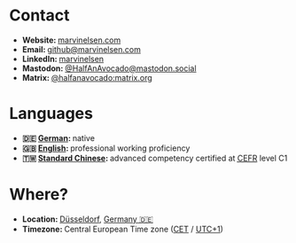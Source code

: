 <h1>Contact</h1>
<ul>
  <li><strong>Website: </strong><a rel="me" href="https://marvinelsen.com/">marvinelsen.com</a></li>
  <li><strong>Email: </strong><a href="mailto:github@marvinelsen.com">github@marvinelsen.com</a></li>
  <li><strong>LinkedIn: </strong><a href="https://www.linkedin.com/in/marvinelsen">marvinelsen</a></li>
  <li><strong>Mastodon: </strong><a href="https://mastodon.social/@HalfAnAvocado">@HalfAnAvocado@mastodon.social</a></li>
  <li><strong>Matrix: </strong><a href="https://matrix.to/#/@halfanavocado:matrix.org">@halfanavocado:matrix.org</a></li>
</ul>
<h1>Languages</h1>
<ul>
  <li><strong>🇩🇪 <a href="https://en.wikipedia.org/wiki/German_language">German</a>: </strong>native</li>
  <li><strong>🇬🇧 <a href="https://en.wikipedia.org/wiki/English_language">English</a>: </strong>professional working proficiency</li>
  <li><strong>🇹🇼 <a href="https://en.wikipedia.org/wiki/Standard_Chinese">Standard Chinese</a>: </strong>advanced competency certified at <a href="https://en.wikipedia.org/wiki/Common_European_Framework_of_Reference_for_Languages"><abbr title="Common European Framework of Reference for Languages">CEFR</abbr></a> level C1</li>
</ul> 
<h1>Where?</h1>
<ul>
  <li><strong>Location: </strong><a href="https://en.wikipedia.org/wiki/D%C3%BCsseldorf">Düsseldorf</a>, <a href="https://en.wikipedia.org/wiki/Germany">Germany 🇩🇪</a></li>
  <li><strong>Timezone: </strong>Central European Time zone (<a href="https://en.wikipedia.org/wiki/Central_European_Time">CET</a> / <a href="https://en.wikipedia.org/wiki/UTC%2B01:00">UTC+1</a>)</li>
</ul>
